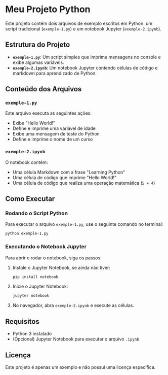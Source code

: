 # Meu Projeto Python

Este projeto contém dois arquivos de exemplo escritos em Python: um script tradicional (`exemple-1.py`) e um notebook Jupyter (`exemple-2.ipynb`).

## Estrutura do Projeto

- **`exemple-1.py`**: Um script simples que imprime mensagens no console e exibe algumas variáveis.
- **`exemple-2.ipynb`**: Um notebook Jupyter contendo células de código e markdown para aprendizado de Python.

## Conteúdo dos Arquivos

### `exemple-1.py`
Este arquivo executa as seguintes ações:
- Exibe "Hello World!"
- Define e imprime uma variável de idade
- Exibe uma mensagem de teste do Python
- Define e imprime o nome de um curso

### `exemple-2.ipynb`
O notebook contém:
- Uma célula Markdown com a frase "Learning Python"
- Uma célula de código que imprime "Hello World!"
- Uma célula de código que realiza uma operação matemática (`5 + 4`)

## Como Executar

### Rodando o Script Python
Para executar o arquivo `exemple-1.py`, use o seguinte comando no terminal:
```sh
python exemple-1.py
```

### Executando o Notebook Jupyter
Para abrir e rodar o notebook, siga os passos:
1. Instale o Jupyter Notebook, se ainda não tiver:
   ```sh
   pip install notebook
   ```
2. Inicie o Jupyter Notebook:
   ```sh
   jupyter notebook
   ```
3. No navegador, abra `exemple-2.ipynb` e execute as células.

## Requisitos
- Python 3 instalado
- (Opcional) Jupyter Notebook para executar o arquivo `.ipynb`

## Licença
Este projeto é apenas um exemplo e não possui uma licença específica.

